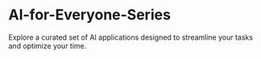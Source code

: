 # AI-for-Everyone-Series
Explore a curated set of AI applications designed to streamline your tasks and optimize your time.
